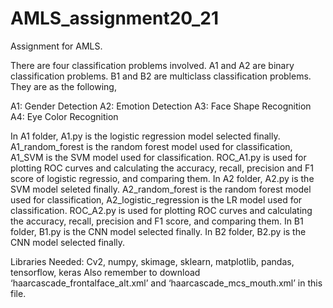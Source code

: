 # AMLS_assignment20_21

Assignment for AMLS.

There are four classification problems involved. A1 and A2 are binary classification problems. B1 and B2 are multiclass classification problems. They are as the following,

A1: Gender Detection
A2: Emotion Detection
A3: Face Shape Recognition
A4: Eye Color Recognition

In A1 folder, A1.py is the logistic regression model selected finally. A1_random_forest is the random forest model used for classification, A1_SVM is the SVM model used for classification. ROC_A1.py is used for plotting ROC curves and calculating the accuracy, recall, precision and F1 score of logistic regressio, and comparing them.
In A2 folder, A2.py is the SVM model seleted finally. A2_random_forest is the random forest model used for classification, A2_logistic_regression is the LR model used for classification. ROC_A2.py is used for plotting ROC curves and calculating the accuracy, recall, precision and F1 score, and comparing them.
In B1 folder, B1.py is the CNN model selected finally.
In B2 folder, B2.py is the CNN model selected finally.

Libraries Needed:
Cv2, numpy, skimage, sklearn, matplotlib, pandas, tensorflow, keras
Also remember to download ‘haarcascade_frontalface_alt.xml’ and ‘haarcascade_mcs_mouth.xml’ in this file.
